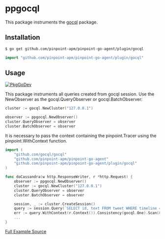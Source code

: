 # ppgocql
This package instruments the [gocql](https://github.com/gocql/gocql) package.

## Installation

```bash
$ go get github.com/pinpoint-apm/pinpoint-go-agent/plugin/gocql
```
```go
import "github.com/pinpoint-apm/pinpoint-go-agent/plugin/gocql"
```
## Usage
[![PkgGoDev](https://pkg.go.dev/badge/github.com/pinpoint-apm/pinpoint-go-agent/plugin/gocql)](https://pkg.go.dev/github.com/pinpoint-apm/pinpoint-go-agent/plugin/gocql)

This package instruments all queries created from gocql session.
Use the NewObserver as the gocql.QueryObserver or gocql.BatchObserver:

``` go
cluster := gocql.NewCluster("127.0.0.1")

observer := ppgocql.NewObserver()
cluster.QueryObserver = observer
cluster.BatchObserver = observer
```

It is necessary to pass the context containing the pinpoint.Tracer using the pinpoint.WithContext function.

``` go
import (
    "github.com/gocql/gocql"
    "github.com/pinpoint-apm/pinpoint-go-agent"
    "github.com/pinpoint-apm/pinpoint-go-agent/plugin/gocql"
)

func doCassandra(w http.ResponseWriter, r *http.Request) {
    observer := ppgocql.NewObserver()
    cluster := gocql.NewCluster("127.0.0.1")
    cluster.QueryObserver = observer
    cluster.BatchObserver = observer

    session, _ := cluster.CreateSession()
    query := session.Query(`SELECT id, text FROM tweet WHERE timeline = ? LIMIT 1`, "me")
    err := query.WithContext(r.Context()).Consistency(gocql.One).Scan(&id, &text)
    ...
}

```
[Full Example Source](/plugin/gocql/example/gocql_example.go)
